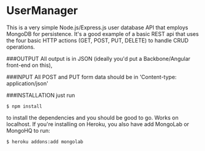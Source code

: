 UserManager
===========

This is a very simple Node.js/Express.js user database API that employs MongoDB for persistence. 
It's a good example of a basic REST api that uses the four basic HTTP actions (GET, POST, PUT, DELETE)
to handle CRUD operations.

###OUTPUT
All output is in JSON (ideally you'd put a Backbone/Angular front-end on this),


###INPUT
All POST and PUT form data should be in 'Content-type: application/json'


###INSTALLATION
just run
```
$ npm install
```
to install the dependencies and you should be good to go. Works on localhost.
If you're installing on Heroku, you also have add MongoLab or MongoHQ to run:
```
$ heroku addons:add mongolab
```
